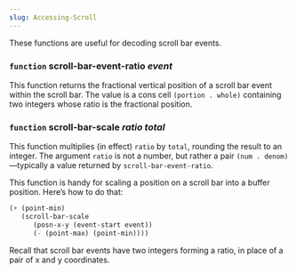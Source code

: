 ```yaml
---
slug: Accessing-Scroll
---
```


These functions are useful for decoding scroll bar events.

### <span className="tag function">`function`</span> **scroll-bar-event-ratio** *event*

This function returns the fractional vertical position of a scroll bar event within the scroll bar. The value is a cons cell `(portion . whole)` containing two integers whose ratio is the fractional position.

### <span className="tag function">`function`</span> **scroll-bar-scale** *ratio total*

This function multiplies (in effect) `ratio` by `total`, rounding the result to an integer. The argument `ratio` is not a number, but rather a pair `(num . denom)`—typically a value returned by `scroll-bar-event-ratio`.

This function is handy for scaling a position on a scroll bar into a buffer position. Here’s how to do that:

```lisp
(+ (point-min)
   (scroll-bar-scale
      (posn-x-y (event-start event))
      (- (point-max) (point-min))))
```

Recall that scroll bar events have two integers forming a ratio, in place of a pair of x and y coordinates.
